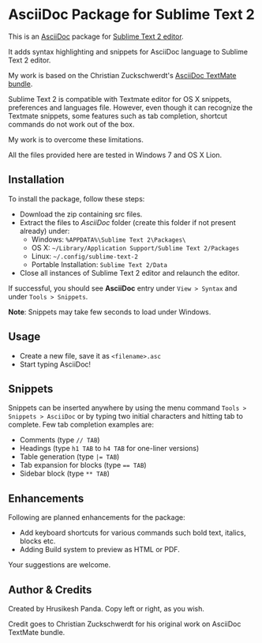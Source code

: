 AsciiDoc Package for Sublime Text 2                    
===================================
This is an [AsciiDoc](http://www.methods.co.nz/asciidoc/) package for [Sublime Text 2 editor](http://www.sublimetext.com/).

It adds syntax highlighting and snippets for AsciiDoc language to Sublime Text 2 editor.

My work is based on the Christian Zuckschwerdt's [AsciiDoc TextMate bundle](https://github.com/zuckschwerdt/asciidoc.tmbundle).

Sublime Text 2 is compatible with Textmate editor for OS X snippets, preferences and languages file. 
However, even though it can recognize the Textmate snippets, some features such as tab completion, shortcut commands do not work out of the box.

My work is to overcome these limitations.

All the files provided here are tested in Windows 7 and OS X Lion. 

Installation
------------
To install the package, follow these steps:

 - Download the zip containing src files.
 - Extract the files to *AsciiDoc* folder (create this folder if not present already) under:
	- Windows: `%APPDATA%\Sublime Text 2\Packages\`    
	- OS X: `~/Library/Application Support/Sublime Text 2/Packages`
	- Linux: `~/.config/sublime-text-2`
	- Portable Installation: `Sublime Text 2/Data`   
 - Close all instances of Sublime Text 2 editor and relaunch the editor.  

If successful, you should see **AsciiDoc** entry under `View > Syntax` and under `Tools > Snippets`.

**Note**: Snippets may take few seconds to load under Windows.

Usage
-----
 - Create a new file, save it as `<filename>.asc`
 - Start typing AsciiDoc!

Snippets
--------
Snippets can be inserted anywhere by using the menu command `Tools > Snippets > AsciiDoc` or by typing two initial characters and hitting tab to complete.
Few tab completion examples are:

 - Comments (type `// TAB`)
 - Headings (type `h1 TAB` to `h4 TAB` for one-liner versions)
 - Table generation (type `|= TAB`) 
 - Tab expansion for blocks (type `== TAB`)  
 - Sidebar block (type `** TAB`)    

Enhancements
------------

Following are planned enhancements for the package:

 - Add keyboard shortcuts for various commands such bold text, italics, blocks etc.
 - Adding Build system to preview as HTML or PDF.
                                                   
Your suggestions are welcome.       

Author & Credits
----------------

Created by Hrusikesh Panda. Copy left or right, as you wish.                                         

Credit goes to Christian Zuckschwerdt for his original work on AsciiDoc TextMate bundle.

